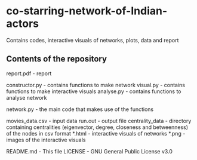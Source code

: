 # co-starring-network-of-Indian-actors
Contains codes, interactive visuals of networks, plots, data and report

## Contents of the repository

report.pdf - report

constructor.py - contains functions to make network
visual.py - contains functions to make interactive visuals
analyse.py - contains functions to analyse network

network.py - the main code that makes use of the functions

movies_data.csv - input data
run.out - output file
centrality_data - directory containing centralities (eigenvector, degree, closeness and betweenness) of the nodes in csv format
*.html - interactive visuals of networks
*.png - images of the interactive visuals

README.md - This file
LICENSE - GNU General Public License v3.0
